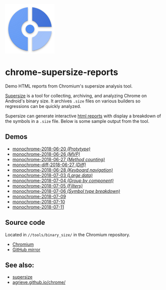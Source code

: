 <img src="icon.png" height="160" width="160">

# chrome-supersize-reports
Demo HTML reports from Chromium's supersize analysis tool. 

[Supersize](https://chromium.googlesource.com/chromium/src/+/master/tools/binary_size/README.md#Super-Size) 
is a tool for collecting, archiving, and analyzing Chrome on Android's binary size.
It archives `.size` files on various builders so regressions can be quickly analyzed.

Supersize can generate interactive 
[html reports](https://chromium.googlesource.com/chromium/src/+/master/tools/binary_size/README.md#Usage_html_report)
with display a breakdown of the symbols in a `.size` file. 
Below is some sample output from the tool.

## Demos
- [monochrome-2018-06-20 _(Protytype)_](monochrome-2018-06-20)
- [monochrome-2018-06-26 _(MVP)_](monochrome-2018-06-26)
- [monochrome-2018-06-27 _(Method counting)_](monochrome-2018-06-27)
- [monochrome-diff-2018-06-27 _(Diff)_](monochrome-diff-2018-06-27)
- [monochrome-2018-06-28 _(Keyboard navigation)_](monochrome-2018-06-28)
- [monochrome-2018-07-03 _(Large data)_](monochrome-2018-07-03)
- [monochrome-2018-07-04 _(Group by component)_](monochrome-2018-07-04)
- [monochrome-2018-07-05 _(Filters)_](monochrome-2018-07-05)
- [monochrome-2018-07-06 _(Symbol type breakdown)_](monochrome-2018-07-06)
- [monochrome-2018-07-09](monochrome-2018-07-09)
- [monochrome-2018-07-10](monochrome-2018-07-10)
- [monochrome-2018-07-11](monochrome-2018-07-11)

## Source code
Located in `//tools/binary_size/` in the Chromium repository.
- [Chromium](https://chromium.googlesource.com/chromium/src.git/+/master/tools/binary_size/)
- [GitHub mirror](https://github.com/chromium/chromium/tree/master/tools/binary_size)

## See also:
- [supersize](https://chromium.googlesource.com/chromium/src/+/master/tools/binary_size/README.md#Super-Size)
- [agrieve.github.io/chrome/](https://agrieve.github.io/chrome/)

